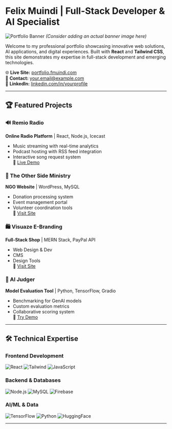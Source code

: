 # Felix Muindi | Full-Stack Developer & AI Specialist

![Portfolio Banner](https://via.placeholder.com/1200x400?text=Felix+Muindi+Portfolio) *(Consider adding an actual banner image here)*

Welcome to my professional portfolio showcasing innovative web solutions, AI applications, and digital experiences. Built with **React** and **Tailwind CSS**, this site demonstrates my expertise in full-stack development and emerging technologies.

🌐 **Live Site:** [portfolio.fmuindi.com](https://fmuindi.github.com/portfolio)  
📧 **Contact:** [your.email@example.com](mailto:your.email@example.com)  
💼 **LinkedIn:** [linkedin.com/in/yourprofile](https://linkedin.com/in/yourprofile)

---

## 🏆 Featured Projects

### 🔊 Remio Radio 
**Online Radio Platform** | React, Node.js, Icecast  
- Music streaming with real-time analytics  
- Podcast hosting with RSS feed integration  
- Interactive song request system  
🔗 [Live Demo](https://remioplay.com/)

### 🤝 The Other Side Ministry 
**NGO Website** | WordPress, MySQL  
- Donation processing system  
- Event management portal  
- Volunteer coordination tools  
🔗 [Visit Site](https://theothersideministry.org)

### 🛍️ Visuaze E-Branding 
**Full-Stack Shop** | MERN Stack, PayPal API  
- Web Design & Dev  
- CMS  
- Design Tools  
🔗 [Visit Site](https://visuaze.com)

### 🧠 AI Judger 
**Model Evaluation Tool** | Python, TensorFlow, Gradio  
- Benchmarking for GenAI models  
- Custom evaluation metrics  
- Collaborative scoring system  
🔗 [Try Demo](https://huggingface.co/spaces/fmuindi/Group2_Task1)

---

## 🛠️ Technical Expertise

### Frontend Development
![React](https://img.shields.io/badge/-React-61DAFB?logo=react&logoColor=white)
![Tailwind](https://img.shields.io/badge/-Tailwind_CSS-38B2AC?logo=tailwind-css&logoColor=white)
![JavaScript](https://img.shields.io/badge/-JavaScript-F7DF1E?logo=javascript&logoColor=black)

### Backend & Databases
![Node.js](https://img.shields.io/badge/-Node.js-339933?logo=node.js&logoColor=white)
![MySQL](https://img.shields.io/badge/-MySQL-4479A1?logo=mysql&logoColor=white)
![Firebase](https://img.shields.io/badge/-Firebase-FFCA28?logo=firebase&logoColor=black)

### AI/ML & Data
![TensorFlow](https://img.shields.io/badge/-TensorFlow-FF6F00?logo=tensorflow&logoColor=white)
![Python](https://img.shields.io/badge/-Python-3776AB?logo=python&logoColor=white)
![HuggingFace](https://img.shields.io/badge/-HuggingFace-FFD21E?logo=huggingface&logoColor=black)

---

```bash
